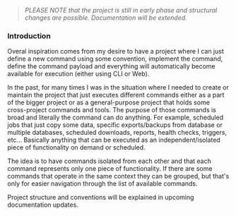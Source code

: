 >_PLEASE NOTE that the project is still in early phase and structural changes are possible. Documentation will be extended._

### Introduction

Overal inspiration comes from my desire to have a project where I can just define a new command using some convention, implement the command, define the command payload and everything will automatically become available for execution (either using CLI or Web).

In the past, for many times I was in the situation where I needed to create or maintain the project that just executes different commands either as a part of the bigger project or as a general-purpose project that holds some cross-project commands and tools. The purpose of those commands is broad and literally the command can do anything. For example, scheduled jobs that just copy some data, specific exports/backups from database or multiple databases, scheduled downloads, reports, health checks, triggers, etc... Basically anything that can be executed as an independent/isolated piece of functionality on demand or scheduled.

The idea is to have commands isolated from each other and that each command represents only one piece of functionality. If there are some commands that operate in the same context they can be grouped, but that's only for easier navigation through the list of available commands. 

Project structure and conventions will be explained in upcoming documentation updates.










